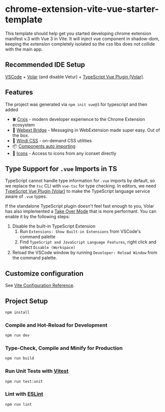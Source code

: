 # chrome-extension-vite-vue-starter-template

This template should help get you started developing chrome extension manifest v.3 with Vue 3 in Vite. It will inject
vue component in shadow-dom, keeping the extension completely isolated so the css libs does not collide with the main app.

## Recommended IDE Setup

[VSCode](https://code.visualstudio.com/) + [Volar](https://marketplace.visualstudio.com/items?itemName=Vue.volar) (and disable Vetur) + [TypeScript Vue Plugin (Volar)](https://marketplace.visualstudio.com/items?itemName=Vue.vscode-typescript-vue-plugin).

## Features
The project was generated via `npm init vue@3` for typescript and then added
- 🍀 [Crxjs](https://github.com/crxjs/chrome-extension-tools_) - modern developer experience to the Chrome Extension ecosystem
- 🛵 [Webext Bridge](https://github.com/zikaari/webext-bridge) - Messaging in WebExtension made super easy. Out of the box.
- 🍃 [Windi CSS](https://windicss.org/) - on-demand CSS utilities
- 📦 [Components auto importing](./src/components)
- 🌟 [Icons](./src/components) - Access to icons from any iconset directly

## Type Support for `.vue` Imports in TS

TypeScript cannot handle type information for `.vue` imports by default, so we replace the `tsc` CLI with `vue-tsc` for type checking. In editors, we need [TypeScript Vue Plugin (Volar)](https://marketplace.visualstudio.com/items?itemName=Vue.vscode-typescript-vue-plugin) to make the TypeScript language service aware of `.vue` types.

If the standalone TypeScript plugin doesn't feel fast enough to you, Volar has also implemented a [Take Over Mode](https://github.com/johnsoncodehk/volar/discussions/471#discussioncomment-1361669) that is more performant. You can enable it by the following steps:

1. Disable the built-in TypeScript Extension
    1) Run `Extensions: Show Built-in Extensions` from VSCode's command palette
    2) Find `TypeScript and JavaScript Language Features`, right click and select `Disable (Workspace)`
2. Reload the VSCode window by running `Developer: Reload Window` from the command palette.

## Customize configuration

See [Vite Configuration Reference](https://vitejs.dev/config/).

## Project Setup

```sh
npm install
```

### Compile and Hot-Reload for Development

```sh
npm run dev
```

### Type-Check, Compile and Minify for Production

```sh
npm run build
```

### Run Unit Tests with [Vitest](https://vitest.dev/)

```sh
npm run test:unit
```

### Lint with [ESLint](https://eslint.org/)

```sh
npm run lint
```
